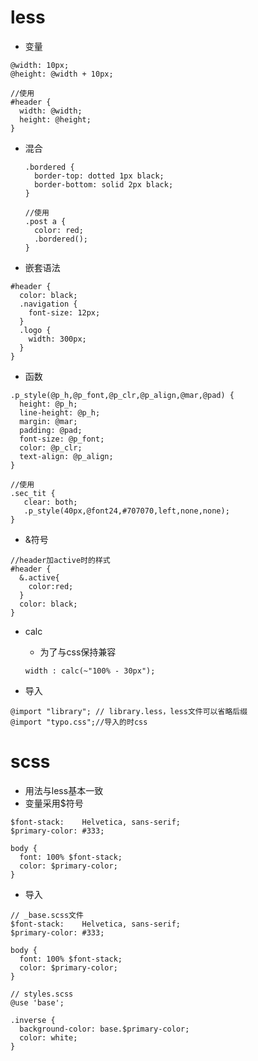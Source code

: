 # less

+ 变量

```
@width: 10px;
@height: @width + 10px;

//使用
#header {
  width: @width;
  height: @height;
}
```

+ 混合

    ```
    .bordered {
      border-top: dotted 1px black;
      border-bottom: solid 2px black;
    }
    
    //使用
    .post a {
      color: red;
      .bordered();
    }
    ```

+ 嵌套语法

```
#header {
  color: black;
  .navigation {
    font-size: 12px;
  }
  .logo {
    width: 300px;
  }
}
```

+ 函数

```
.p_style(@p_h,@p_font,@p_clr,@p_align,@mar,@pad) {
  height: @p_h;
  line-height: @p_h;
  margin: @mar;
  padding: @pad;
  font-size: @p_font;
  color: @p_clr;
  text-align: @p_align;
}

//使用
.sec_tit {
   clear: both;
   .p_style(40px,@font24,#707070,left,none,none);
}
```



+ &符号

```
//header加active时的样式
#header {
  &.active{
	color:red;
  }
  color: black;
}
```

+ calc

    + 为了与css保持兼容

    ```
    width : calc(~"100% - 30px");
    ```

+ 导入

```
@import "library"; // library.less，less文件可以省略后缀
@import "typo.css";//导入的时css
```



# scss

+ 用法与less基本一致
+ 变量采用$符号

```
$font-stack:    Helvetica, sans-serif;
$primary-color: #333;

body {
  font: 100% $font-stack;
  color: $primary-color;
}
```

+ 导入

```
// _base.scss文件
$font-stack:    Helvetica, sans-serif;
$primary-color: #333;

body {
  font: 100% $font-stack;
  color: $primary-color;
}
```

```
// styles.scss
@use 'base';

.inverse {
  background-color: base.$primary-color;
  color: white;
}
```


